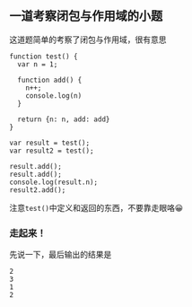 ## 一道考察闭包与作用域的小题

这道题简单的考察了闭包与作用域，很有意思   

```
function test() {
  var n = 1;

  function add() {
    n++;
    console.log(n)
  }

  return {n: n, add: add}
}

var result = test();
var result2 = test();

result.add();
result.add();
console.log(result.n);
result2.add();
```

注意```test()```中定义和返回的东西，不要靠走眼咯😀   

### 走起来！

先说一下，最后输出的结果是   

```
2
3
1
2
```
